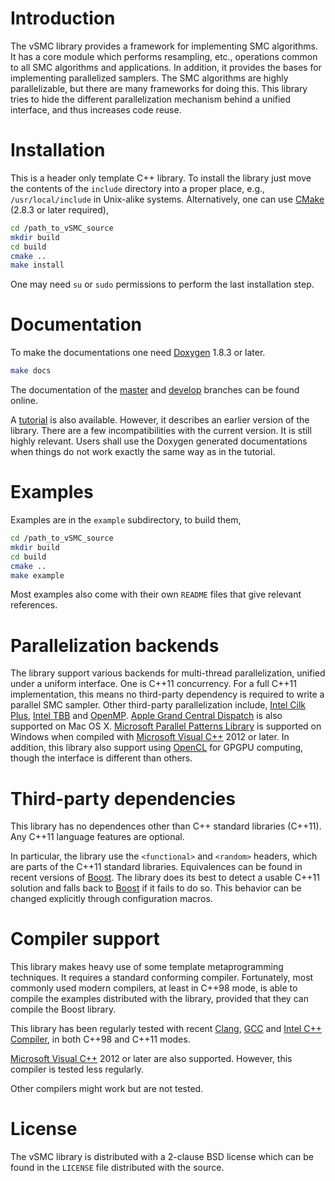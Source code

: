 # Introduction

The vSMC library provides a framework for implementing SMC algorithms. It has a
core module which performs resampling, etc., operations common to all SMC
algorithms and applications. In addition, it provides the bases for
implementing parallelized samplers. The SMC algorithms are highly
parallelizable, but there are many frameworks for doing this. This library
tries to hide the different parallelization mechanism behind a unified
interface, and thus increases code reuse.

# Installation

This is a header only template C++ library. To install the library just move
the contents of the `include` directory into a proper place, e.g.,
`/usr/local/include` in Unix-alike systems. Alternatively, one can use
[CMake][CMake] (2.8.3 or later required),
~~~sh
cd /path_to_vSMC_source
mkdir build
cd build
cmake ..
make install
~~~
One may need `su` or `sudo` permissions to perform the last installation step.

# Documentation

To make the documentations one need [Doxygen][Doxygen] 1.8.3 or later.
~~~sh
make docs
~~~
The documentation of the [master][vSMCDocMaster] and
[develop][vSMCDocDevelop] branches can be found online.

A [tutorial][vSMCTutorial] is also available. However, it describes an earlier
version of the library.  There are a few incompatibilities with the current
version. It is still highly relevant. Users shall use the Doxygen generated
documentations when things do not work exactly the same way as in the tutorial.

# Examples

Examples are in the `example` subdirectory, to build them,
~~~sh
cd /path_to_vSMC_source
mkdir build
cd build
cmake ..
make example
~~~
Most examples also come with their own `README` files that give relevant
references.

# Parallelization backends

The library support various backends for multi-thread parallelization, unified
under a uniform interface. One is C++11 concurrency. For a full C++11
implementation, this means no third-party dependency is required to write a
parallel SMC sampler. Other third-party parallelization include, [Intel Cilk
Plus][Intel Cilk Plus], [Intel TBB][Intel TBB] and [OpenMP][OpenMP]. [Apple
Grand Central Dispatch][Apple GCD] is also supported on Mac OS X. [Microsoft
Parallel Patterns Library][MS PPL] is supported on Windows when compiled with
[Microsoft Visual C++][MSVC] 2012 or later. In addition, this library also
support using [OpenCL][OpenCL] for GPGPU computing, though the interface is
different than others.

# Third-party dependencies

This library has no dependences other than C++ standard libraries (C++11). Any
C++11 language features are optional.

In particular, the library use the `<functional>` and `<random>` headers, which
are parts of the C++11 standard libraries. Equivalences can be found in recent
versions of [Boost][Boost]. The library does its best to detect a usable C++11
solution and falls back to [Boost][Boost] if it fails to do so. This behavior
can be changed explicitly through configuration macros.

# Compiler support

This library makes heavy use of some template metaprogramming techniques. It
requires a standard conforming compiler. Fortunately, most commonly used
modern compilers, at least in C++98 mode, is able to compile the examples
distributed with the library, provided that they can compile the Boost library.

This library has been regularly tested with recent [Clang][Clang], [GCC][GCC]
and [Intel C++ Compiler][icpc], in both C++98 and C++11 modes.

[Microsoft Visual C++][MSVC] 2012 or later are also supported. However, this
compiler is tested less regularly.

Other compilers might work but are not tested.

# License

The vSMC library is distributed with a 2-clause BSD license which can be found
in the `LICENSE` file distributed with the source.

[Apple GCD]: http://en.wikipedia.org/wiki/Grand_Central_Dispatch
[Boost]: http://www.boost.org
[CMake]: http://www.cmake.org
[Clang]: http://clang.llvm.org
[Doxygen]: http://www.stack.nl/~dimitri/doxygen/manual.html
[GCC]: http://gcc.gnu.org
[Intel Cilk Plus]: https://www.cilkplus.org
[Intel TBB]: http://threadingbuildingblocks.org
[MS PPL]: http://msdn.microsoft.com/en-us/library/dd492418.aspx
[MSVC]: http://msdn.microsoft.com/en-us/vstudio//default.aspx
[OpenCL]: http://www.khronos.org/opencl
[OpenMP]: http://www.openmp.org
[icpc]: http://software.intel.com/en-us/intel-compilers
[vSMCDocMaster]: http://zhouyan.github.io/vSMCDoc/master
[vSMCDocDevelop]: http://zhouyan.github.io/vSMCDoc/develop
[vSMCExample]: https://github.com/zhouyan/vSMCExample
[vSMCTutorial]: http://arxiv.org/pdf/1306.5583v1.pdf
